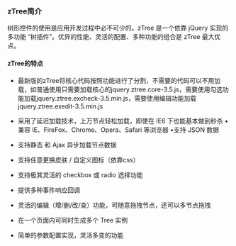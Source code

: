 ### zTree简介

树形控件的使用是应用开发过程中必不可少的。zTree 是一个依靠 jQuery 实现的多功能 “树插件”。优异的性能、灵活的配置、多种功能的组合是 zTree 最大优点。

#### zTree的特点 
- 最新版的zTree将核心代码按照功能进行了分割，不需要的代码可以不用加载，如普通使用只需要加载核心的jquery.ztree.core-3.5.js，需要使用勾选功能加载jquery.ztree.excheck-3.5.min.js，需要使用编辑功能加载jquery.ztree.exedit-3.5.min.js 

- 采用了延迟加载技术，上万节点轻松加载，即使在 IE6 下也能基本做到秒杀 •兼容 IE、FireFox、Chrome、Opera、Safari 等浏览器 •支持 JSON 数据 

- 支持静态 和 Ajax 异步加载节点数据 

- 支持任意更换皮肤 / 自定义图标（依靠css） 

- 支持极其灵活的 checkbox 或 radio 选择功能 

- 提供多种事件响应回调 

- 灵活的编辑（增/删/改/查）功能，可随意拖拽节点，还可以多节点拖拽 
- 在一个页面内可同时生成多个 Tree 实例 
- 简单的参数配置实现，灵活多变的功能